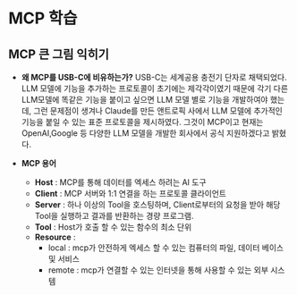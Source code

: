 # MCP 학습

## MCP 큰 그림 익히기

- **왜 MCP를 USB-C에 비유하는가?**
  USB-C는 세계공용 충전기 단자로 채택되었다.
  LLM 모델에 기능을 추가하는 프로토콜이 초기에는 제각각이였기 때문에 각기 다른 LLM모델에 똑같은 기능을 붙이고 싶으면 LLM 모델 별로 기능을 개발하여야 했는데, 그런 문제점이 생겨나 Claude를 만든 앤트로픽 사에서 LLM 모델에 추가적인 기능을 붙일 수 있는 표준 프로토콜을 제시하였다. 그것이 MCP이고 현재는 OpenAI,Google 등 다양한 LLM 모델을 개발한 회사에서 공식 지원하겠다고 밝혔다.

- **MCP 용어**
  - **Host** : MCP를 통해 데이터를 엑세스 하려는 AI 도구
  - **Client** : MCP 서버와 1:1 연결을 하는 프로토콜 클라이언트
  - **Server** : 하나 이상의 Tool을 호스팅하며, Client로부터의 요청을 받아 해당 Tool을 실행하고 결과를 반환하는 경량 프로그램.
  - **Tool** : Host가 호출 할 수 있는 함수의 최소 단위
  - **Resource** :
    - local : mcp가 안전하게 엑세스 할 수 있는 컴퓨터의 파일, 데이터 베이스 및 서비스
    - remote : mcp가 연결할 수 있는 인터넷을 통해 사용할 수 있는 외부 시스템
